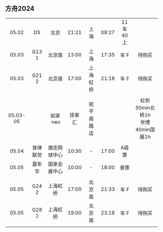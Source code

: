 ## 方舟2024

|        |          |              |        |          |       |          |        |
| :----: | :------: | :----------: | :----: | :------: | :---: | :------: | :----: |
| 05.02  |    D5    |     北京     | 21:21  |   上海   | 09:27 | 11车40上 |        |
| 05.03  |   G13  1 |    北京南    | 13:00  |   上海   | 17:35 |   车  F  | 待购买 |
| 05.03  |   G21  2 |    北京南    | 17:00  | 上海虹桥 | 21:18 |   车  F  | 待购买 |
|        |          |              |        |          |       |          |        |
|05.03-05|          |   如家·neo   | 徐家汇 |宛平南路店|       |          | 虹桥50min北桥1h<br>世博40min国展1h |
|        |          |              |        |          |       |          |        |
| 05.04  | 音律联觉 | 旗忠网球中心 | 10:30  |    -     | 17:00 |  A级票   |        |
| 05.05  |  嘉年华  | 国家会展中心 | 10:00  |    -     | 18:00 |   普票   |        |
|        |          |              |        |          |       |          |        |
| 05.05  |   G24  2 |   上海虹桥   | 17:00  |  北京南  | 21:33 |   车  F  | 待购买 |
| 05.05  |   G28  1 |   上海虹桥   | 19:00  |  北京南  | 23:18 |   车  F  | 待购买 |
|        |          |              |        |          |       |          |        |
